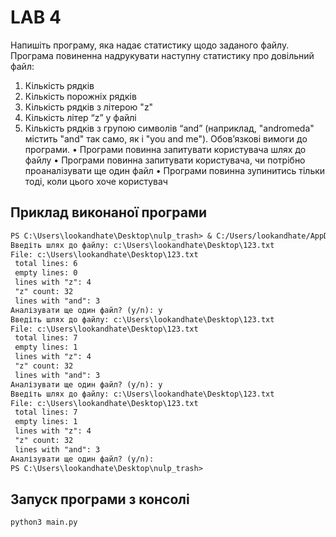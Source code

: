 # LAB 4

Напишіть програму, яка надає статистику щодо заданого файлу. Програма повиненна
надрукувати наступну статистику про довільний файл:
1. Кількість рядків
2. Кількість порожніх рядків
3. Кількість рядків з літерою "z"
4. Кількість літер “z” у файлі
5. Кількість рядків з групою символів “and” (наприклад, "andromeda" містить "and" так
само, як і "you and me").
Обов’язкові вимоги до програми.
• Програми повинна запитувати користувача шлях до файлу
• Програми повинна запитувати користувача, чи потрібно проаналізувати ще один файл
• Програми повинна зупинитись тільки тоді, коли цього хоче користувач

## Приклад виконаної програми
```txt
PS C:\Users\lookandhate\Desktop\nulp_trash> & C:/Users/lookandhate/AppData/Local/Programs/Python/Python311/python.exe c:/Users/lookandhate/Desktop/nulp_trash/LAB4/main.py      
Введіть шлях до файлу: c:\Users\lookandhate\Desktop\123.txt
File: c:\Users\lookandhate\Desktop\123.txt
 total lines: 6
 empty lines: 0
 lines with "z": 4
 "z" count: 32
 lines with "and": 3
Аналізувати ще один файл? (y/n): y
Введіть шлях до файлу: c:\Users\lookandhate\Desktop\123.txt
File: c:\Users\lookandhate\Desktop\123.txt
 total lines: 7
 empty lines: 1
 lines with "z": 4
 "z" count: 32
 lines with "and": 3
Аналізувати ще один файл? (y/n): y
Введіть шлях до файлу: c:\Users\lookandhate\Desktop\123.txt
File: c:\Users\lookandhate\Desktop\123.txt
 total lines: 7
 empty lines: 1
 lines with "z": 4
 "z" count: 32
 lines with "and": 3
Аналізувати ще один файл? (y/n):
PS C:\Users\lookandhate\Desktop\nulp_trash>
```
## Запуск програми з консолі
```bash
python3 main.py
```


